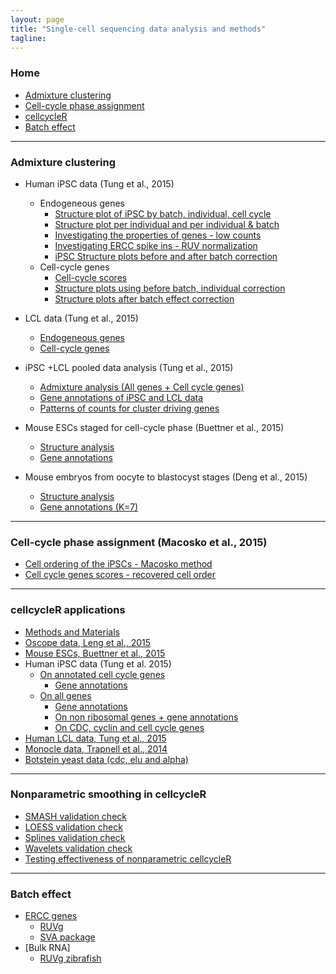 ```yaml
---
layout: page
title: "Single-cell sequencing data analysis and methods"
tagline: 
---
```


### Home
  * [Admixture clustering](#admixture-clustering)
  * [Cell-cycle phase assignment](#assign-cell-cycle)
  * [cellcycleR](#cellcycleR)
  * [Batch effect](#batch)

---

### Admixture clustering <a id = 'admixture-clustering'></a>

* Human iPSC data (Tung et al., 2015)
  * Endogeneous genes
     * [Structure plot of iPSC by batch, individual, cell cycle](project/analysis/cell_phase_analysis.html)
     * [Structure plot per individual and per individual & batch](project/analysis/structure_per_individual.html)
     * [Investigating the properties of genes - low counts](project/analysis/low_counts_genes.html)
     * [Investigating ERCC spike ins - RUV normalization](project/analysis/RUV_normalization.html)
     * [iPSC Structure plots before and after batch correction](project/analysis/batch_effect_all_genes.html)
  * Cell-cycle genes
     * [Cell-cycle scores](project/analysis/cell_cycle_score_analysis.html)
     * [Structure plots using before batch, individual correction](project/analysis/clustering_cell_cycle_genes.html)
     * [Structure plots after batch effect correction](project/analysis/batch_effect_cell_cycle_genes.html)

* LCL data (Tung et al., 2015)
	*  [Endogeneous genes](project/analysis/lcl_structure.html)
	*  [Cell-cycle genes](project/analysis/lcl_structure_cell_cycle_genes.html)
* iPSC +LCL pooled data analysis (Tung et al., 2015)
	* [Admixture analysis (All genes + Cell cycle genes)](project/analysis/ipsc_lcl_structure.html)
	* [Gene annotations of iPSC and LCL data](project/analysis/gene_annotations_ipsc_lcl.html)
	* [Patterns of counts for cluster driving genes](project/analysis/gene_patterns_iPSC_LCL.html)

* Mouse ESCs staged for cell-cycle phase (Buettner et al., 2015)
	* [Structure analysis](project/analysis/marioni_structure_all_genes.html)
	* [Gene annotations](project/analysis/gene_annotations_marioni.html)

* Mouse embryos from oocyte to blastocyst stages (Deng et al., 2015)
	* [Structure analysis](project/analysis/deng_structure_all_genes.html)
	* [Gene annotations (K=7)](project/analysis/gene_annotations_deng.html)

---

### Cell-cycle phase assignment (Macosko et al., 2015) <a id = 'assign-cell-cycle'></a>
* [Cell ordering of the iPSCs - Macosko method](project/analysis/cell_ordering_iPSC.html)
* [Cell cycle genes scores - recovered cell order](project/analysis/cell_cycle_score_analysis.html)

---

### cellcycleR applications <a id = 'cellcycleR'></a>
* [Methods and Materials](project/docs/cell_reorder.pdf)
* [Oscope data, Leng et al., 2015](project/analysis/oscope_cellcycleR.html)
* [Mouse ESCs, Buettner et al., 2015](project/analysis/marioni_cellcycleR.html)
* Human iPSC data (Tung et al. 2015)
  * [On annotated cell cycle genes](project/analysis/yoav_cellcycleR_cellcycle_genes.html)
     * [Gene annotations](project/analysis/yoav_cellcycleR_postprocessing_cellcycle_genes.html)
  * [On all genes](project/analysis/yoav_cellcycleR_all_genes.html)
     * [Gene annotations](project/analysis/yoav_cellcycleR_postprocessing_all_genes.html)
	* [On non ribosomal genes + gene annotations](project/analysis/yoav_cellycleR_non_ribosomal.html)  
	* [On CDC, cyclin and cell cycle genes](project/analysis/yoav_cellcycleR_cdc_cyclin.html)
* [Human LCL data, Tung et al., 2015](project/analysis/lcl_cellcycleR.html)
* [Monocle data, Trapnell et al., 2014](project/analysis/monocle_cellcycleR.html)
* [Botstein yeast data (cdc, elu and alpha)](project/analysis/yeast_cellcycleR.html)

---

### Nonparametric smoothing in cellcycleR <a id="smash_cellcycleR"></a>
* [SMASH validation check](project/analysis/smash_validation_check.html)
* [LOESS validation check](project/analysis/loess_validation_check.html)
* [Splines validation check](project/analysis/splines_validation_check.html)
* [Wavelets validation check](project/analysis/wavelet_validation_check.html)
* [Testing effectiveness of nonparametric cellcycleR](project/analysis/nonparametric_cellcycleR_tests.html)


---

### Batch effect <a id = 'batch'></a>
* [ERCC genes](project/analysis/ercc-pca.html)
  * [RUVg](project/analysis/ercc-ruvg.html)
  * [SVA package](project/analysis/ercc-sva.html)
* [Bulk RNA]
  * [RUVg zibrafish](project/analysis/ercc-ruvg-paper-data.html)



